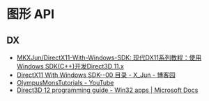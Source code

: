 # 图形 API

## DX

- [MKXJun/DirectX11-With-Windows-SDK: 现代DX11系列教程：使用Windows SDK(C++)开发Direct3D 11.x](https://github.com/MKXJun/DirectX11-With-Windows-SDK)
- [DirectX11 With Windows SDK--00 目录 - X_Jun - 博客园](https://www.cnblogs.com/X-Jun/p/9028764.html#_label0)
- [OlympusMonsTutorials - YouTube](https://www.youtube.com/channel/UConDeu4E3dL3ucpPSlUOENw)
- [Direct3D 12 programming guide - Win32 apps | Microsoft Docs](https://docs.microsoft.com/en-us/windows/win32/direct3d12/directx-12-programming-guide)
